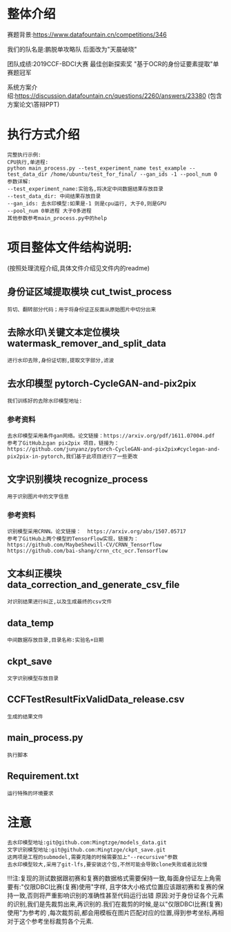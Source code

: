 
# 整体介绍
  赛题背景:https://www.datafountain.cn/competitions/346 
  
  我们的队名是:鹏脱单攻略队  后面改为"天晨破晓"
  
  团队成绩:2019CCF-BDCI大赛  最佳创新探索奖 "基于OCR的身份证要素提取"单赛题冠军
  
  系统方案介绍:https://discussion.datafountain.cn/questions/2260/answers/23380 (包含方案论文\答辩PPT)
  
# 执行方式介绍
    完整执行示例:
    CPU执行,单进程:
    python main_process.py --test_experiment_name test_example --test_data_dir /home/ubuntu/test_for_final/ --gan_ids -1 --pool_num 0
    参数详解:
    --test_experiment_name:实验名,将决定中间数据结果存放目录
    --test_data_dir: 中间结果存放目录
    --gan_ids: 去水印模型:如果是-1 则是cpu运行, 大于0,则是GPU
    --pool_num 0单进程 大于0多进程
    其他参数参考main_process.py中的help

# 项目整体文件结构说明:
(按照处理流程介绍,具体文件介绍见文件内的readme)

## 身份证区域提取模块 cut_twist_process
    剪切、翻转部分代码；用于将身份证正反面从原始图片中切分出来

## 去除水印\关键文本定位模块 watermask_remover_and_split_data
    进行水印去除,身份证切割,提取文字部分,滤波

## 去水印模型 pytorch-CycleGAN-and-pix2pix
    我们训练好的去除水印模型地址:
### 参考资料
    去水印模型采用条件gan网络。论文链接：https://arxiv.org/pdf/1611.07004.pdf
    参考了GitHub上gan pix2pix 项目，链接为：https://github.com/junyanz/pytorch-CycleGAN-and-pix2pix#cyclegan-and-pix2pix-in-pytorch,我们基于此项目进行了一些更改

## 文字识别模块 recognize_process
    用于识别图片中的文字信息
### 参考资料
    识别模型采用CRNN。论文链接：  https://arxiv.org/abs/1507.05717
    参考了GitHub上两个模型的TensorFlow实现，链接为： 
    https://github.com/MaybeShewill-CV/CRNN_Tensorflow 
    https://github.com/bai-shang/crnn_ctc_ocr.Tensorflow

## 文本纠正模块 data_correction_and_generate_csv_file
    对识别结果进行纠正,以及生成最终的csv文件

## data_temp
    中间数据存放目录,目录名称:实验名+日期

## ckpt_save
    文字识别模型存放目录

## CCFTestResultFixValidData_release.csv
    生成的结果文件

## main_process.py
    执行脚本

## Requirement.txt
    运行特殊的环境要求

# 注意
    去水印模型地址:git@github.com:Mingtzge/models_data.git
    文字识别模型地址:git@github.com:Mingtzge/ckpt_save.git
    这两项是工程的submodel,需要克隆的时候需要加上"--recursive"参数 
    去水印模型较大,采用了git-lfs,要安装这个包,不然可能会导致clone失败或者比较慢

!!!注:复现的测试数据跟初赛和复赛的数据格式需要保持一致,每面身份证左上角需要有:"仅限DBCI比赛(复赛)使用"字样,
      且字体大小格式位置应该跟初赛和复赛的保持一致,否则将严重影响识别的准确性甚至代码运行出错
   原因:对于身份证各个元素的识别,我们是先裁剪出来,再识别的.我们在裁剪的时候,是以"仅限DBCI比赛(复赛)使用"为参考的
   ,每次裁剪前,都会用模板在图片匹配对应的位置,得到参考坐标,再相对于这个参考坐标裁剪各个元素.
